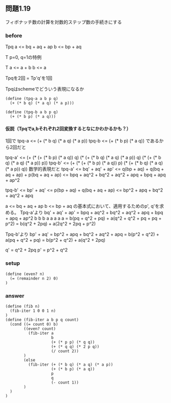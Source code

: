 ## 問題1.19

フィボナッチ数の計算を対数的ステップ数の手続きにする

### before

Tpq
a <= bq + aq + ap
b <= bp + aq

T
p=0, q=1の特例

T
a <= a + b
b <= a

Tpqを2回 = Tp'q'を1回

Tpqはschemeでどういう表現になるか

```
(define (tpq-a a b p q)
  (+ (* b q) (* a q) (* a p)))

(define (tpq-b a b p q)
  (+ (* b p) (* a q)))
```

#### 仮説（Tpqでa,bそれぞれ2回変換するとなにかわかるかも？）

1回で
tpq-a <= (+ (* b q) (* a q) (* a p))
tpq-b <= (+ (* b p) (* a q))
であるから2回だと

tpq-a' <= (+ (* (+ (* b p) (* a q)) q) (* (+ (* b q) (* a q) (* a p)) q) (* (+ (* b q) (* a q) (* a p)) p))
tpq-b' <= (+ (* (+ (* b p) (* a q)) p) (* (+ (* b q) (* a q) (* a p)) q))
数学的表現だと
tpq-a'
  <= bq' + aq' + ap'
  <= q(bp + aq) + q(bq + aq + ap) + p(bq + aq + ap)
  <= bpq + aq^2 + bq^2 + aq^2 + apq + bpq + apq + ap^2

tpq-b'
  <= bp' + aq'
  <= p(bp + aq) + q(bq + aq + ap)
  <= bp^2 + apq + bq^2 + aq^2 + apq

a <= bq + aq + ap
b <= bp + aq
の基本式において、適用するためのp', q'を求める。
Tpq-a'より
bq' + aq' + ap'
  = bpq + aq^2 + bq^2 + aq^2 + apq + bpq + apq + ap^2
    b             b                  b
          a             a      a            a     a
  = b(pq + q^2 + pq) + a(q^2 + q^2 + pq + pq + p^2)
  = b(q^2 + 2pq) + a(2q^2 + 2pq + p^2)

Tpq-b'より
bp' + aq'
  = bp^2 + apq + bq^2 + aq^2 + apq
  = b(p^2 + q^2) + a(pq + q^2 + pq)
  = b(p^2 + q^2) + a(q^2 + 2pq)


q' = q^2 + 2pq
p' = p^2 + q^2


### setup
```
(define (even? n)
  (= (remainder n 2) 0)
)
```

### answer

```
(define (fib n)
  (fib-iter 1 0 0 1 n)
)
(define (fib-iter a b p q count)
  (cond ((= count 0) b)
        ((even? count)
          (fib-iter a
                    b
                    (+ (* p p) (* q q))
                    (+ (* q q) (* 2 p q))
                    (/ count 2))
        )
        (else
          (fib-iter (+ (* b q) (* a q) (* a p))
                    (+ (* b p) (* a q))
                    p
                    q
                    (- count 1))
        )
  )
)
```
